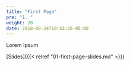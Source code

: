 ```yaml
---
title: "First Page"
pre: "1. "
weight: 20
date: 2018-08-24T10:53:26-05:00
---
```

Lorem Ipsum

[Slides]({{< relref "01-first-page-slides.md" >}})

